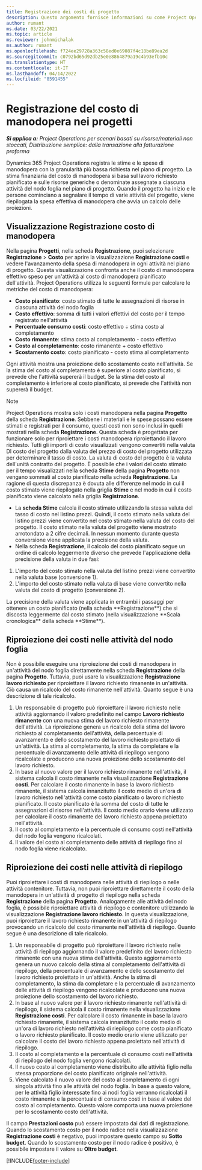 ```yaml
---
title: Registrazione dei costi di progetto
description: Questo argomento fornisce informazioni su come Project Operations registra l'avanzamento rispetto al costo e alla spesa di manodopera in un progetto.
author: rumant
ms.date: 03/22/2021
ms.topic: article
ms.reviewer: johnmichalak
ms.author: rumant
ms.openlocfilehash: f724ee29728a363c58ed0e69087f4c18be89ea2d
ms.sourcegitcommit: c0792bd65d92db25e0e8864879a19c4b93efb10c
ms.translationtype: HT
ms.contentlocale: it-IT
ms.lasthandoff: 04/14/2022
ms.locfileid: "8591455"
---
```

# <a name="labor-cost-tracking-on-projects"></a>Registrazione del costo di manodopera nei progetti

_**Si applica a:** Project Operations per scenari basati su risorse/materiali non stoccati, Distribuzione semplice: dalla transazione alla fatturazione proforma_

Dynamics 365 Project Operations registra le stime e le spese di manodopera con la granularità più bassa richiesta nel piano di progetto. La stima finanziaria del costo di manodopera si basa sul lavoro richiesto pianificato e sulle risorse generiche o denominate assegnate a ciascuna attività del nodo foglia nel piano di progetto. Quando il progetto ha inizio e le persone cominciano a segnalare il tempo di varie attività del progetto, viene riepilogata la spesa effettiva di manodopera che avvia un calcolo delle proiezioni.

## <a name="labor-cost-tracking-view"></a>Visualizzazione Registrazione costo di manodopera

Nella pagina **Progetti**, nella scheda **Registrazione**, puoi selezionare **Registrazione** > **Costo** per aprire la visualizzazione **Registrazione costi** e vedere l'avanzamento della spesa di manodopera in ogni attività nel piano di progetto. Questa visualizzazione confronta anche il costo di manodopera effettivo speso per un'attività al costo di manodopera pianificato dell'attività. Project Operations utilizza le seguenti formule per calcolare le metriche del costo di manodopera:

- **Costo pianificato**: costo stimato di tutte le assegnazioni di risorse in ciascuna attività del nodo foglia
- **Costo effettivo**: somma di tutti i valori effettivi del costo per il tempo registrato nell'attività
- **Percentuale consumo costi**: costo effettivo ÷ stima costo al completamento
- **Costo rimanente**: stima costo al completamento - costo effettivo
- **Costo al completamento**: costo rimanente + costo effettivo
- **Scostamento costo**: costo pianificato - costo stima al completamento

Ogni attività mostra una proiezione dello scostamento costo nell'attività. Se la stima del costo al completamento è superiore al costo pianificato, si prevede che l'attività supererà il budget. Se la stima del costo al completamento è inferiore al costo pianificato, si prevede che l'attività non supererà il budget.

>[!NOTE]
> Project Operations mostra solo i costi manodopera nella pagina **Progetto** della scheda **Registrazione**. Sebbene i materiali e le spese possano essere stimati e registrati per il consumo, questi costi non sono inclusi in quelli mostrati nella scheda **Registrazione**. Questa scheda è progettata per funzionare solo per riproiettare i costi manodopera riproiettando il lavoro richiesto.
Tutti gli importi di costo visualizzati vengono convertiti nella valuta DI costo del progetto dalla valuta del prezzo di costo del progetto utilizzata per determinare il tasso di costo. La valuta di costo del progetto è la valuta dell'unità contratto del progetto. È possibile che i valori del costo stimato per il tempo visualizzati nella scheda **Stime** della pagina **Progetto** non vengano sommati al costo pianificato nella scheda **Registrazione**. La ragione di questa discrepanza è dovuta alle differenze nel modo in cui il costo stimato viene riepilogato nella griglia **Stime** e nel modo in cui il costo pianificato viene calcolato nella griglia **Registrazione**. 
>
> - La **scheda Stime** calcola il costo stimato utilizzando la stessa valuta del tasso di costo nel listino prezzi. Quindi, il costo stimato nella valuta del listino prezzi viene convertito nel costo stimato nella valuta del costo del progetto. Il costo stimato nella valuta del progetto viene mostrato arrotondato a 2 cifre decimali. In nessun momento durante questa conversione viene applicata la precisione della valuta. 
> - Nella scheda **Registrazione**, il calcolo del costo pianificato segue un ordine di calcolo leggermente diverso che prevede l'applicazione della precisione della valuta in due fasi: 
   ><ol>
   ><li>L'importo del costo stimato nella valuta del listino prezzi viene convertito nella valuta base (conversione 1).</li>
   ><li>L'importo del costo stimato nella valuta di base viene convertito nella valuta del costo di progetto (conversione 2). </li>
   ></ol>
   >La precisione della valuta viene applicata in entrambi i passaggi per ottenere un costo pianificato (nella scheda **Registrazione**) che si discosta leggermente dal costo stimato (nella visualizzazione **Scala cronologica** della scheda **Stime**). 
   
## <a name="reprojecting-costs-on-leaf-node-tasks"></a>Riproiezione dei costi nelle attività del nodo foglia

Non è possibile eseguire una riproiezione dei costi di manodopera in un'attività del nodo foglia direttamente nella scheda **Registrazione** della pagina **Progetto**. Tuttavia, puoi usare la visualizzazione **Registrazione lavoro richiesto** per riproiettare il lavoro richiesto rimanente in un'attività. Ciò causa un ricalcolo del costo rimanente nell'attività. Quanto segue è una descrizione di tale ricalcolo.

1. Un responsabile di progetto può riproiettare il lavoro richiesto nelle attività aggiornando il valoro predefinito nel campo **Lavoro richiesto rimanente** con una nuova stima del lavoro richiesto rimanente dell'attività. La riproiezione genera un ricalcolo della stima del lavoro richiesto al completamento dell'attività, della percentuale di avanzamento e dello scostamento del lavoro richiesto proiettato di un'attività. La stima al completamento, la stima da completare e la percentuale di avanzamento delle attività di riepilogo vengono ricalcolate e producono una nuova proiezione dello scostamento del lavoro richiesto.
2. In base al nuovo valore per il lavoro richiesto rimanente nell'attività, il sistema calcola il costo rimanente nella visualizzazione **Registrazione costi**. Per calcolare il costo rimanente in base la lavoro richiesto rimanente, il sistema calcola innanzitutto il costo medio di un'ora di lavoro richiesto nell'attività come costo pianificato o lavoro richiesto pianificato. Il costo pianificato è la somma del costo di tutte le assegnazioni di risorse nell'attività. Il costo medio orario viene utilizzato per calcolare il costo rimanente del lavoro richiesto appena proiettato nell'attività.
3. Il costo al completamento e la percentuale di consumo costi nell'attività del nodo foglia vengono ricalcolati.
4. Il valore del costo al completamento delle attività di riepilogo fino al nodo foglia viene ricalcolato.

## <a name="reprojecting-costs-on-summary-tasks"></a>Riproiezione dei costi nelle attività di riepilogo

Puoi riproiettare i costi di manodopera nelle attività di riepilogo o nelle attività contenitore. Tuttavia, non puoi riproiettare direttamente il costo della manodopera in un'attività di progetto di riepilogo nella scheda **Registrazione** della pagina **Progetto**. Analogamente alle attività del nodo foglia, è possibile riproiettare attività di riepilogo e contenitore utilizzando la visualizzazione **Registrazione lavoro richiesto**. In questa visualizzazione, puoi riproiettare il lavoro richiesto rimanente in un'attività di riepilogo provocando un ricalcolo del costo rimanente nell'attività di riepilogo. Quanto segue è una descrizione di tale ricalcolo.

1. Un responsabile di progetto può riproiettare il lavoro richiesto nelle attività di riepilogo aggiornando il valore predefinito del lavoro richiesto rimanente con una nuova stima dell'attività. Questo aggiornamento genera un nuovo calcolo della stima al completamento dell'attività di riepilogo, della percentuale di avanzamento e dello scostamento del lavoro richiesto proiettato in un'attività. Anche la stima di completamento, la stima da completare e la percentuale di avanzamento delle attività di riepilogo vengono ricalcolate e producono una nuova proiezione dello scostamento del lavoro richiesto.
2. In base al nuovo valore per il lavoro richiesto rimanente nell'attività di riepilogo, il sistema calcola il costo rimanente nella visualizzazione **Registrazione costi**. Per calcolare il costo rimanente in base la lavoro richiesto rimanente, il sistema calcola innanzitutto il costo medio di un'ora di lavoro richiesto nell'attività di riepilogo come costo pianificato o lavoro richiesto pianificato. Il costo medio orario viene utilizzato per calcolare il costo del lavoro richiesto appena proiettato nell'attività di riepilogo.
3. Il costo al completamento e la percentuale di consumo costi nell'attività di riepilogo del nodo foglia vengono ricalcolati.
4. Il nuovo costo al completamento viene distribuito alle attività figlio nella stessa proporzione del costo pianificato originale nell'attività.
5. Viene calcolato il nuovo valore del costo al completamento di ogni singola attività fino alle attività del nodo foglia. In base a questo valore, per le attività figlio interessate fino ai nodi foglia verranno ricalcolati il costo rimanente e la percentuale di consumo costi in base al valore del costo al completamento. Questo valore comporta una nuova proiezione per lo scostamento costo dell'attività. 


Il campo **Prestazioni costo** può essere impostato dai dati di registrazione. Quando lo scostamento costo per il nodo radice nella visualizzazione **Registrazione costi** è negativo, puoi impostare questo campo su **Sotto budget**. Quando lo scostamento costo per il nodo radice è positivo, è possibile impostare il valore su **Oltre budget**.


[!INCLUDE[footer-include](../includes/footer-banner.md)]
